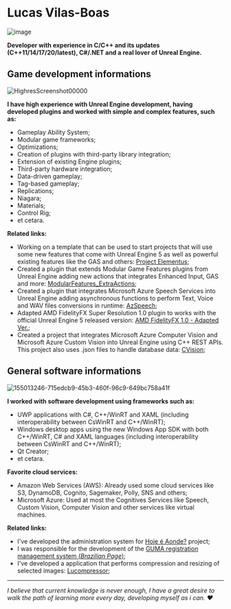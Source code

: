# Lucas Vilas-Boas

![image](https://user-images.githubusercontent.com/77353979/165665212-d0701a6d-f303-4b76-aa4e-bf8bf2b6361c.png)

**Developer with experience in C/C++ and its updates (C++11/14/17/20/latest), C#/.NET and a real lover of **Unreal Engine**.**

## Game development informations

![HighresScreenshot00000](https://user-images.githubusercontent.com/77353979/165668889-37699f38-0c51-4a4c-be94-830a6df32e5c.png)

**I have high experience with Unreal Engine development, having developed plugins and worked with simple and complex features, such as:**
* Gameplay Ability System;
* Modular game frameworks;
* Optimizations;
* Creation of plugins with third-party library integration;
* Extension of existing Engine plugins;
* Third-party hardware integration;
* Data-driven gameplay;
* Tag-based gameplay;
* Replications;
* Niagara;
* Materials;
* Control Rig;
* et cetara.

**Related links:**
* Working on a template that can be used to start projects that will use some new features that come with Unreal Engine 5 as well as powerful existing features like the GAS and others: [Project Elementus](https://github.com/lucoiso/UEProject_Elementus);
* Created a plugin that extends Modular Game Features plugins from Unreal Engine adding new actions that integrates Enhanced Input, GAS and more: [ModularFeatures_ExtraActions](https://github.com/lucoiso/UEModularFeatures_ExtraActions);
* Created a plugin that integrates Microsoft Azure Speech Services into Unreal Engine adding asynchronous functions to perform Text, Voice and WAV files conversions in runtime: [AzSpeech](https://github.com/lucoiso/UEAzSpeech);
* Adapted AMD FidelityFX Super Resolution 1.0 plugin to works with the official Unreal Engine 5 released version: [AMD FidelityFX 1.0 - Adapted Ver.](https://github.com/lucoiso/fsr-amd-ue);
* Created a project that integrates Microsoft Azure Computer Vision and Microsoft Azure Custom Vision into Unreal Engine using C++ REST APIs. This project also uses .json files to handle database data: [CVision](https://github.com/lucoiso/UECVision);

## General software informations

![155013246-715edcb9-45b3-460f-96c9-649bc758a41f](https://user-images.githubusercontent.com/77353979/165668972-1aa7a75b-1e39-4ff7-a6e3-67d0863a71cc.png)

**I worked with software development using frameworks such as:**
* UWP applications with C#, C++/WinRT and XAML (including interoperability between CsWinRT and C++/WinRT);
* Windows desktop apps using the new Windows App SDK with both C++/WinRT, C# and XAML languages (including interoperability between CsWinRT and C++/WinRT);
* Qt Creator;
* et cetara.

**Favorite cloud services:**
* Amazon Web Services (AWS): Already used some cloud services like S3, DynamoDB, Cognito, Sagemaker, Polly, SNS and others;
* Microsoft Azure: Used at most the Cognitives Services like Speech, Custom Vision, Computer Vision and other services like virtual machines.

**Related links:**
* I've developed the administration system for [Hoje é Aonde?](https://www.linkedin.com/posts/lucoiso_microsoft-aws-windowsappsdk-activity-6890791042874949632-Y4lS?utm_source=linkedin_share&utm_medium=member_desktop_web) project;
* I was responsible for the development of the [GUMA registration management system (_Brazilian Page_)](https://www.maisregiao.com.br/noticia/51505/estudantes-de-engenharia-desenvolvem-aplicativo-e-sistema-para-o-guma?fbclid=IwAR1Q7fDft6d5ujDeSlFLUwacsSG_9GWdeShNUBrPcjw_izaskevOqSJgtLo);
* I've developed a application that performs compression and resizing of selected images: [Lucompressor](https://github.com/lucoiso/Lucompressor);

------------------------------------------

_I believe that current knowledge is never enough, I have a great desire to walk the path of learning more every day, developing myself as i can. ❤️_
